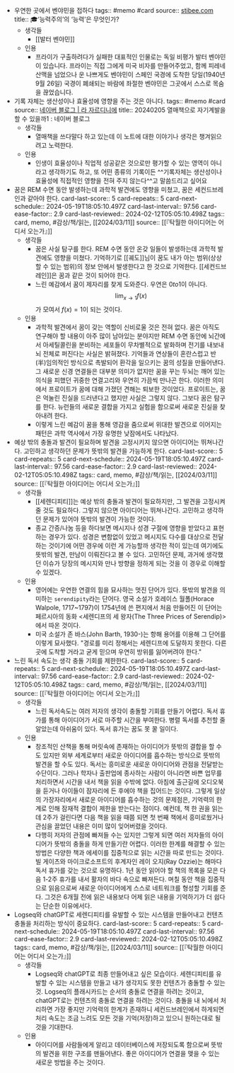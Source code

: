 - 우연한 곳에서 벤야민을 접하다
  tags:: #memo #card
  source:: [stibee.com](https://stibee.com/api/v1.0/emails/share/CT5ZY4i_oGhlADrZMe_oIgRduCD8XZI)
  title:: 🎓‘능력주의’의 ‘능력’은 무엇인가?
	- 생각들
		- [[발터 벤야민]]
	- 인용
		- 프라이가 구출하려다가 실패한 대표적인 인물로는 독일 비평가 발터 벤야민이 있습니다. 프라이는 직접 그에게 미국 비자를 만들어주었고, 함께 피레네 산맥을 넘었으나 운 나쁘게도 벤야민이 스페인 국경에 도착한 당일(1940년 9월 26일) 국경이 폐쇄되는 바람에 좌절한 벤야민은 그곳에서 스스로 목숨을 끊었습니다.
- 기록 자체는 생산성이나 효율성에 영향을 주는 것은 아니다. 
  tags:: #memo #card
  source:: [네이버 블로그 | 라 자르디니에](https://m.blog.naver.com/PostView.naver?blogId=la-jardiniere&logNo=223345032310&proxyReferer=https%3A%2F%2Ft.co%2F)
  title:: 20240205 열매책으로 자기계발을 할 수 있을까1 : 네이버 블로그
	- 생각들
		- 열매책을 쓰다말다 하고 있는데 이 노트에 대한 이야기나 생각은 챙겨읽으려고 노력한다.
	- 인용
		- 인생이 효율성이나 직업적 성공같은 것으로만 평가할 수 있는 영역이 아니라고 생각하기도 하고, 또 어떤 종류의 기록이든 ^^기록자체는 생산성이나 효율성에 직접적인 영향을 전혀 주지 않는다^^고 말씀드리고 싶어요
- 꿈은 REM 수면 동안 발생하는데 과학적 발견에도 영향을 미쳤고, 꿈은 세컨드브레인과 같아야 한다.
  card-last-score:: 5
  card-repeats:: 5
  card-next-schedule:: 2024-05-19T18:05:10.497Z
  card-last-interval:: 97.56
  card-ease-factor:: 2.9
  card-last-reviewed:: 2024-02-12T05:05:10.498Z
  tags:: card, memo, #감상/책/읽는, [[2024/03/11]]
  source:: [[『탁월한 아이디어는 어디서 오는가』]]
	- 생각들
		- 꿈은 사실 탐구를 한다. REM 수면 동안 온갖 일들이 발생하는데 과학적 발견에도 영향을 미쳤다. 기억하기로 [[궤도]]님이 꿈도 내가 아는 범위(상상할 수 있는 범위)의 정보 안에서 발생한다고 한 것으로 기억한다. [[세컨드브레인]]은 꿈과 같은 것이 되어야 한다.
		- 느린 예감에서 꿈이 제자리를 찾게 도와준다. 우연은 $0 to 1$이 아니다. $$ \lim_{x \to 1} f(x)$$가 모여서 $f(x)=1$이 되는 것이다.
	- 인용
		- 과학적 발견에서 꿈이 갖는 역할이 신비로울 것은 전혀 없다. 꿈은 아직도 연구해야 할 내용이 아주 많이 남아있는 분야지만 REM 수면 동안에 뇌간에서 아세틸콜린을 분비하는 세포들이 무차별적으로 발화하며 전기를 내보내 뇌 전체로 퍼진다는 사실은 밝혀졌다. 기억들과 연상들이 혼란스럽고 반(半)임의적인 방식으로 촉발되어 환각을 일으키는 꿈의 성질을 만들어낸다. 그 새로운 신경 연결들은 대부분 의미가 없지만 꿈을 꾸는 두뇌는 깨어 있는 의식을 피했던 귀중한 연결고리와 우연히 가끔씩 만나곤 한다. 이러한 의미에서 프로이트가 꿈에 대해 가졌던 견해는 퇴보한 것이었다. 프로이트는, 꿈은 억눌린 진실을 드러낸다고 했지만 사실은 그렇지 않다. 그보다 꿈은 탐구를 한다. 뉴런들의 새로운 결합을 가지고 실험을 함으로써 새로운 진실을 찾아내려 한다.
		- 이렇게 느린 예감이 꿈을 통해 영감을 줌으로써 위대한 발견으로 이어지는 패턴은 과학 역사에서 가장 유명한 낮잠에서도 나타났다.
- 예상 밖의 충돌과 발견이 필요하며 발견을 고정시키지 않으면 아이디어는 뛰쳐나간다. 고민하고 생각하던 문제가 뜻밖의 발견을 가능하게 한다.
  card-last-score:: 5
  card-repeats:: 5
  card-next-schedule:: 2024-05-19T18:05:10.497Z
  card-last-interval:: 97.56
  card-ease-factor:: 2.9
  card-last-reviewed:: 2024-02-12T05:05:10.498Z
  tags:: card, memo, #감상/책/읽는, [[2024/03/11]]
  source:: [[『탁월한 아이디어는 어디서 오는가』]]
	- 생각들
		- [[세렌디피티]]는 예상 밖의 충돌과 발견이 필요하지만, 그 발견을 고정시켜줄 것도 필요하다. 그렇지 않으면 아이디어는 뛰쳐나간다. 고민하고 생각하던 문제가 있어야 뜻밖의 발견이 가능한 것이다.
		- 종교 간증/나눔 등을 하다보면 메시지나 성경 구절에 영향을 받았다고 표현하는 경우가 있다. 성경은 변함없이 있었고 메시지도 다수를 대상으로 전달하는 것이기에 어떤 경우에 이런 게 가능할까 생각한 적이 있는데 여기에도 뜻밖의 발견, 만남이 이뤄진다고 볼 수 있다. 고민하던 문제, 과거에 생각했던 이슈가 당장의 메시지와 만나 방향을 정하게 되는 것을 이 경우로 이해할 수 있겠다.
	- 인용
		- 영어에는 우연한 연결의 힘을 묘사하는 멋진 단어가 있다. 뜻밖의 발견을 의미하는 `serendipity`라는 단어다. 영국 소설가 호레이스 월폴(Horace Walpole, 1717~1797)이 1754년에 쓴 편지에서 처음 만들어진 이 단어는 페르시아의 동화 <세렌디프의 세 왕자(The Three Prices of Serendip)>에서 따온 것이다.
		- 미국 소설가 존 바스(John Barth, 1930-)는 항해 용어를 이용해 그 단어를 이렇게 묘사했다. "경로를 미리 정해서는 세렌디프에 도달하지 못한다. 다른 곳에 도착할 거라고 굳게 믿으며 우연히 방위를 잃어버려야 한다."
- 느린 독서 속도는 생각 충돌 기회를 제한한다.
  card-last-score:: 5
  card-repeats:: 5
  card-next-schedule:: 2024-05-19T18:05:10.497Z
  card-last-interval:: 97.56
  card-ease-factor:: 2.9
  card-last-reviewed:: 2024-02-12T05:05:10.498Z
  tags:: card, memo, #감상/책/읽는, [[2024/03/11]]
  source:: [[『탁월한 아이디어는 어디서 오는가』]]
	- 생각들
		- 느린 독서속도는 여러 저자의 생각이 충돌할 기회를 만들기 어렵다. 독서 휴가를 통해 아이디어가 서로 마주할 시간을 부여한다. 병렬 독서를 추천할 줄 알았는데 아쉬움이 있다. 독서 휴가는 꿈도 못 꿀 일이다.
	- 인용
		- 창조적인 산책을 통해 머릿속에 존재하는 아이디어가 뜻밖의 결합을 할 수도 있지만 외부 세계로부터 새로운 아이디어를 흡수하는 방식으로 뜻밖의 발견을 할 수도 있다. 독서는 흥미로운 새로운 아이디어와 관점을 전달받는 수단이다. 그러나 학자나 출판업에 종사하는 사람이 아니라면 바쁜 업무를 처리하면서 시간을 내서 책을 읽을 수밖에 없다. 아침에 출근길에 오디오북을 듣거나 아이들이 잠자리에 든 후에야 책을 집어드는 것이다. 그렇게 일상의 가장자리에서 새로운 아이디어를 흡수하는 것의 문제점은, 기억력의 한계로 인해 잠재적 결합이 제한을 받는다는 점이다. 예컨데, 책 한 권을 읽는데 2주가 걸린다면 다음 책을 읽을 때쯤 되면 첫 번째 책에서 흥미로웠거나 관심을 끌었던 내용은 이미 많이 잊어버렸을 것이다.
		- 다행히 저자의 관점에 빠져들 수는 있지만 그렇게  되면 여러 저자들의 아이디어가 뜻밖의 충돌을 하게 만들기란 어렵다. 이러한 한계를 해결할 수 있는 방법은 다양한 책과 에세이를 집중적으로 읽는 시간을 따로 만드는 것이다. 빌 게이츠와 마이크로소프트의 후계자인 레이 오지(Ray Ozzie)는 해마다 독서 휴가를 갖는 것으로 유명하다. 1년 동안 읽어야 할 책의 목록을 모은 다음 1-2주 휴가를 내서 활자의 바다 속으로 빠져든다. 며칠 동안 책을 집중적으로 읽음으로써 새로운 아이디어에게 스스로 네트워크를 형성할 기회를 준다. 그것은 6개월 전에 읽은 내용보다 어제 읽은 내용을 기억하기가 더 쉽다는 단순한 이유에서다.
- Logseq와 chatGPT로 세렌디피티를 유발할 수 있는 시스템을 만들어내고 컨텐츠 충돌을 처리하는 방식이 중요하다.
  card-last-score:: 5
  card-repeats:: 5
  card-next-schedule:: 2024-05-19T18:05:10.497Z
  card-last-interval:: 97.56
  card-ease-factor:: 2.9
  card-last-reviewed:: 2024-02-12T05:05:10.498Z
  tags:: card, memo, #감상/책/읽는, [[2024/03/11]]
  source:: [[『탁월한 아이디어는 어디서 오는가』]]
	- 생각들
		- Logseq와 chatGPT로 최종 만들어내고 싶은 모습이다. 세렌디피티를 유발할 수 있는 시스템을 만들고 내가 생각지도 못한 컨텐츠가 충돌할 수 있는 것. Logseq의 플래시카드는 순서의 충돌로 연결을 하려는 것이고, chatGPT로는 컨텐츠의 충돌로 연결을 하려는 것이다. 충돌을 내 뇌에서 처리하면 가장 좋지만 기억력의 한계가 존재하니 세컨드브레인에서 하게되면 처리 속도는 조금 느려도 모든 것을 기억(저장)하고 있으니 원하는대로 될 것을 기대한다.
	- 인용
		- 아이디어를 사람들에게 알리고 데이터베이스에 저장되도록 함으로써 뜻밖의 발견을 위한 구조를 맨들어낸다. 좋은 아이디어가 연결을 맺을 수 있는 새로운 방법을 주는 것이다.